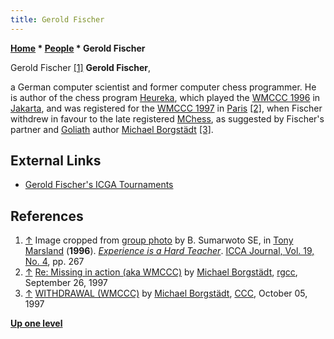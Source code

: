 ```yaml
---
title: Gerold Fischer
---
```

**[Home](Home "Home") * [People](People "People") * Gerold Fischer**

[](WMCCC_1996#group "WMCCC 1996#group") Gerold Fischer <a id="cite-note-1" href="#cite-ref-1">[1]</a>
**Gerold Fischer**,

a German computer scientist and former computer chess programmer.
He is author of the chess program [Heureka](Heureka "Heureka"), which played the [WMCCC 1996](WMCCC_1996 "WMCCC 1996") in [Jakarta](https://en.wikipedia.org/wiki/Jakarta), and was registered for the [WMCCC 1997](WMCCC_1997 "WMCCC 1997") in [Paris](https://en.wikipedia.org/wiki/Paris)
<a id="cite-note-2" href="#cite-ref-2">[2]</a>, when Fischer withdrew in favour to the late registered [MChess](MChess "MChess"), as suggested by Fischer's partner and [Goliath](Goliath "Goliath") author [Michael Borgstädt](Michael_Borgst%C3%A4dt "Michael Borgstädt") <a id="cite-note-3" href="#cite-ref-3">[3]</a>.

## External Links

- [Gerold Fischer's ICGA Tournaments](https://www.game-ai-forum.org/icga-tournaments/person.php?id=182)

## References

1. <a id="cite-ref-1" href="#cite-note-1">↑</a> Image cropped from [group photo](WMCCC_1996#group "WMCCC 1996") by B. Sumarwoto SE, in [Tony Marsland](Tony_Marsland "Tony Marsland") (**1996**). *[Experience is a Hard Teacher](http://webdocs.cs.ualberta.ca/~tony/ICCA/hard.html)*. [ICCA Journal, Vol. 19, No. 4](ICGA_Journal#19_4 "ICGA Journal"), pp. 267
1. <a id="cite-ref-2" href="#cite-note-2">↑</a> [Re: Missing in action (aka WMCCC)](https://groups.google.com/d/msg/rec.games.chess.computer/M9H5xdO66xs/64tMs2PdbJEJ) by [Michael Borgstädt](Michael_Borgst%C3%A4dt "Michael Borgstädt"), [rgcc](Computer_Chess_Forums "Computer Chess Forums"), September 26, 1997
1. <a id="cite-ref-3" href="#cite-note-3">↑</a> [WITHDRAWAL (WMCCC)](https://www.stmintz.com/ccc/index.php?id=10377) by [Michael Borgstädt](Michael_Borgst%C3%A4dt "Michael Borgstädt"), [CCC](CCC "CCC"), October 05, 1997

**[Up one level](People "People")**


